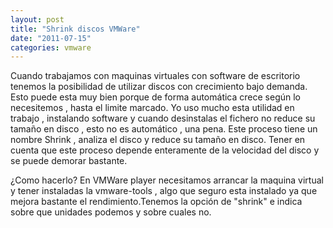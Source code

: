 ```yaml
---
layout: post
title: "Shrink discos VMWare"
date: "2011-07-15"
categories: vmware
---
```


Cuando trabajamos con maquinas virtuales con software de escritorio tenemos la posibilidad de utilizar discos con crecimiento bajo demanda. Esto puede esta muy bien porque de forma automática crece según lo necesitemos , hasta el limite marcado. Yo uso mucho esta utilidad en trabajo , instalando software y cuando desinstalas el fichero no reduce su tamaño en disco , esto no es automático , una pena. Este proceso tiene un nombre Shrink , analiza el disco y reduce su tamaño en disco. Tener en cuenta que este proceso depende enteramente de la velocidad del disco y se puede demorar bastante.

¿Como hacerlo? En VMWare player necesitamos arrancar la maquina virtual y tener instaladas la vmware-tools , algo que seguro esta instalado ya que mejora bastante el rendimiento.Tenemos la opción de "shrink" e indica sobre que unidades podemos y sobre cuales no.
